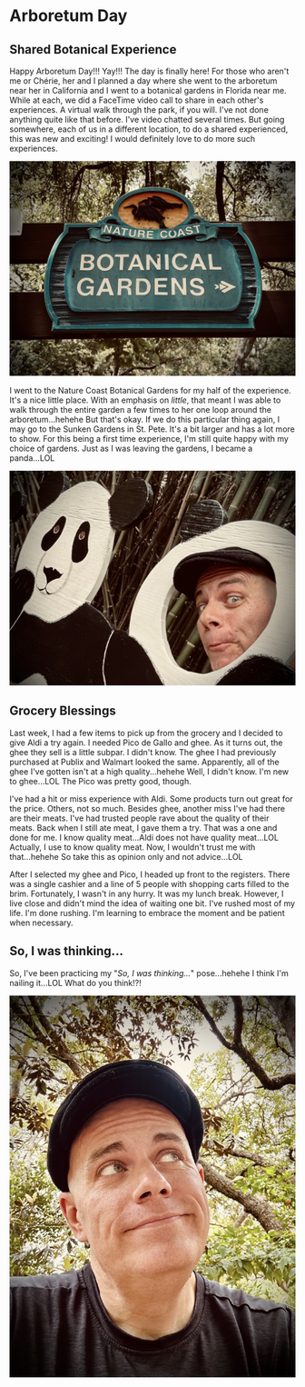 # Arboretum Day

## Shared Botanical Experience

Happy Arboretum Day!!! Yay!!! The day is finally here! For those who aren't me or Chérie, her and I planned a day where she went to the arboretum near her in California and I went to a botanical gardens in Florida near me. While at each, we did a FaceTime video call to share in each other's experiences. A virtual walk through the park, if you will. I've not done anything quite like that before. I've video chatted several times. But going somewhere, each of us in a different location, to do a shared experienced, this was new and exciting! I would definitely love to do more such experiences.

![Sign for Nature Coast Botanical Gardens](./img/IMG_6155.jpeg)

I went to the Nature Coast Botanical Gardens for my half of the experience. It's a nice little place. With an emphasis on *little*, that meant I was able to walk through the entire garden a few times to her one loop around the arboretum...hehehe But that's okay. If we do this particular thing again, I may go to the Sunken Gardens in St. Pete. It's a bit larger and has a lot more to show. For this being a first time experience, I'm still quite happy with my choice of gardens. Just as I was leaving the gardens, I became a panda...LOL

![Selfie with a panda photo op cutout](./img/IMG_6164.jpeg)

## Grocery Blessings

Last week, I had a few items to pick up from the grocery and I decided to give Aldi a try again. I needed Pico de Gallo and ghee. As it turns out, the ghee they sell is a little subpar. I didn't know. The ghee I had previously purchased at Publix and Walmart looked the same. Apparently, all of the ghee I've gotten isn't at a high quality...hehehe Well, I didn't know. I'm new to ghee...LOL The Pico was pretty good, though.

I've had a hit or miss experience with Aldi. Some products turn out great for the price. Others, not so much. Besides ghee, another miss I've had there are their meats. I've had trusted people rave about the quality of their meats. Back when I still ate meat, I gave them a try. That was a one and done for me. I know quality meat...Aldi does not have quality meat...LOL Actually, I use to know quality meat. Now, I wouldn't trust me with that...hehehe So take this as opinion only and not advice...LOL

After I selected my ghee and Pico, I headed up front to the registers. There was a single cashier and a line of 5 people with shopping carts filled to the brim. Fortunately, I wasn't in any hurry. It was my lunch break. However, I live close and didn't mind the idea of waiting one bit. I've rushed most of my life. I'm done rushing. I'm learning to embrace the moment and be patient when necessary.



## So, I was thinking...

So, I've been practicing my "*So, I was thinking...*" pose...hehehe I think I'm nailing it...LOL What do you think!?!

![Selfie looking up and off into the distance](./img/IMG_6157.jpeg)
